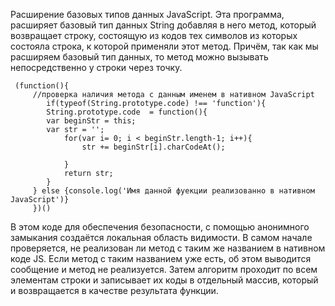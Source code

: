 Расширение базовых типов данных JavaScript.
Эта программа, расширяет базовый тип данных String  добавляя в 
него метод, который возвращает строку, состоящую из кодов тех 
символов из которых состояла строка, к которой применяли этот метод. 
Причём, так как  мы расширяем базовый тип данных, то метод можно 
вызывать непосредственно у строки через точку.
```
 (function(){
	 //проверка наличия метода с данным именем в нативном JavaScript
		if(typeof(String.prototype.code) !== 'function'){
		String.prototype.code  = function(){
		var beginStr = this;
		var str = '';
			for(var i= 0; i < beginStr.length-1; i++){
				str += beginStr[i].charCodeAt();
				
			}
			return str;
		}
	 } else {console.log('Имя данной фуекции реализованно в нативном JavaScript')}
	 })()
```
В этом коде для обеспечения безопасности, с помощью анонимного
замыкания создаётся локальная область видимости.  В самом начале 
проверяется, не реализован ли метод с таким же названием в нативном 
коде JS.  Если метод  с таким названием уже есть, об этом выводится 
сообщение и метод не реализуется. Затем алгоритм проходит по всем 
элементам строки и записывает их коды в отдельный массив, который и 
возвращается в качестве результата функции. 
